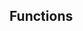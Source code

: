 <!-- Space: Projects -->
<!-- Parent: ZshGhostty -->
<!-- Title: Functions ZshGhostty -->
<!-- Label: Functions -->
<!-- Include: docs/disclaimer.md -->
<!-- Include: ac:toc -->

## Functions
